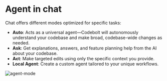 # Agent in chat

Chat offers different modes optimized for specific tasks:

- **Auto**: Acts as a universal agent—Codebolt will autonomously understand your codebase and make broad, codebase-wide changes as needed.
- **Ask**: Get explanations, answers, and feature planning help from the AI about your codebase.
- **Act**: Make targeted edits using only the specific context you provide.
- **Local Agent**: Create a custom agent tailored to your unique workflows.

![agent-mode](/application/agent-mode.png)
